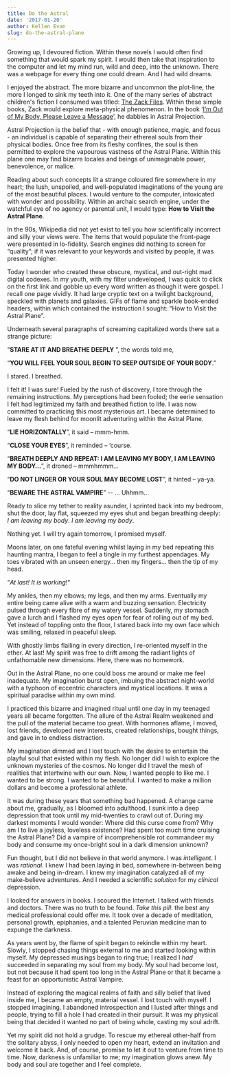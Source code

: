 ```yaml
---
title: Do the Astral
date: '2017-01-20'
author: Kellen Evan
slug: do-the-astral-plane
---
```

Growing up, I devoured fiction. Within these novels I would often find something that would spark my spirit.  I would then take that inspiration to the computer and let my mind run, wild and deep, into the unknown. There was a webpage for every thing one could dream. And I had wild dreams.

I enjoyed the abstract. The more bizarre and uncommon the plot-line, the more I longed to sink my teeth into it. One of the many series of abstract children's fiction I consumed was titled: [The Zack Files](http://amzn.to/2iXH8lS). Within these simple books, Zack would explore meta-physical phenomenon. In the book ‘[I’m Out of My Body, Please Leave a Message](http://amzn.to/2iXH8lS)’, he dabbles in Astral Projection.

Astral Projection is the belief that - with enough patience, magic, and focus - an individual is capable of separating their ethereal souls from their physical bodies. Once free from its fleshy confines, the soul is then permitted to explore the vapourous vastness of the Astral Plane. Within this plane one may find bizarre locales and beings of unimaginable power, benevolence, or malice.

Reading about such concepts lit a strange coloured fire somewhere in my heart; the lush, unspoiled, and well-populated imaginations of the young are of the most beautiful places. I would venture to the computer, intoxicated with wonder and possibility. Within an archaic search engine, under the watchful eye of no agency or parental unit, I would type: **How to Visit the Astral Plane**.

In the 90s, Wikipedia did not yet exist to tell you how scientifically incorrect and silly your views were. The items that would populate the front-page were presented in lo-fidelity. Search engines did nothing to screen for “quality”; if it was relevant to your keywords and visited by people, it was presented higher.

Today I wonder who created these obscure, mystical, and out-right mad digital codexes. In my youth, with my filter undeveloped, I was quick to click on the first link and gobble up every word written as though it were gospel. I recall one page vividly. It had large cryptic text on a twilight background, speckled with planets and galaxies. GIFs of flame and sparkle book-ended headers, within which contained the instruction I sought: “How to Visit the Astral Plane”.

Underneath several paragraphs of screaming capitalized words there sat a strange picture:

“**STARE AT IT AND BREATHE DEEPLY** ”, the words told me,

“**YOU WILL FEEL YOUR SOUL BEGIN TO SEEP OUTSIDE OF YOUR BODY**.”

I stared. I breathed.

I felt it! I was sure! Fueled by the rush of discovery, I tore through the remaining instructions. My perceptions had been fooled; the eerie sensation I felt had legitimized my faith and breathed fiction to life. I was now committed to practicing this most mysterious art. I became determined to leave my flesh behind for moonlit adventuring within the Astral Plane.

“**LIE HORIZONTALLY**”, it said – mmm-hmm.

“**CLOSE YOUR EYES**”, it reminded – ‘course.

“**BREATH DEEPLY AND REPEAT: I AM LEAVING MY BODY, I AM LEAVING MY BODY…**”, it droned – mmmhmmm...

“**DO NOT LINGER OR YOUR SOUL MAY BECOME LOST**”, it hinted – ya-ya.

“**BEWARE THE ASTRAL VAMPIRE**” -- ... Uhhmm...

Ready to slice my tether to reality asunder, I sprinted back into my bedroom, shut the door, lay flat, squeezed my eyes shut and began breathing deeply: *I am leaving my body*. *I am leaving my body*.

Nothing yet. I will try again tomorrow, I promised myself.

Moons later, on one fateful evening whilst laying in my bed repeating this haunting mantra, I began to feel a tingle in my furthest appendages. My toes vibrated with an unseen energy… then my fingers… then the tip of my head.

“*At last! It is working*!“

My ankles, then my elbows; my legs, and then my arms. Eventually my entire being came alive with a warm and buzzing sensation. Electricity pulsed through every fibre of my watery vessel. Suddenly, my stomach gave a lurch and I flashed my eyes open for fear of rolling out of my bed. Yet instead of toppling onto the floor, I stared back into my own face which was smiling, relaxed in peaceful sleep.

With ghostly limbs flailing in every direction, I re-oriented myself in the ether. At last! My spirit was free to drift among the radiant lights of unfathomable new dimensions. Here, there was no homework.

Out in the Astral Plane, no one could boss me around or make me feel inadequate. My imagination burst open, imbuing the abstract night-world with a typhoon of eccentric characters and mystical locations. It was a spiritual paradise within my own mind.

I practiced this bizarre and imagined ritual until one day in my teenaged years all became forgotten. The allure of the Astral Realm weakened and the pull of the material became too great. With hormones aflame, I moved, lost friends, developed new interests, created relationships, bought things, and gave in to endless distraction.

My imagination dimmed and I lost touch with the desire to entertain the playful soul that existed within my flesh. No longer did I wish to explore the unknown mysteries of the cosmos. No longer did I travel the mesh of realities that intertwine with our own. Now, I wanted people to like me. I wanted to be strong. I wanted to be beautiful. I wanted to make a million dollars and become a professional athlete.

It was during these years that something bad happened. A change came about me, gradually, as I bloomed into adulthood. I sunk into a deep depression that took until my mid-twenties to crawl out of. During my darkest moments I would wonder: Where did this curse come from? Why am I to live a joyless, loveless existence? Had spent too much time cruising the Astral Plane? Did a vampire of incomprehensible rot commandeer my body and consume my once-bright soul in a dark dimension unknown?

Fun thought, but I did not believe in that world anymore. I was *intelligent*. I was *rational*. I knew I had been laying in bed, somewhere in-between being awake and being in-dream. I knew my imagination catalyzed all of my make-believe adventures. And I needed a scientific *solution* for my *clinical* depression.

I looked for answers in books. I scoured the Internet. I talked with friends and doctors. There was no truth to be found. *Take this pill*: the best any medical professional could offer me. It took over a decade of meditation, personal growth, epiphanies, and a talented Peruvian medicine man to expunge the darkness.

As years went by, the flame of spirit began to rekindle within my heart. Slowly, I stopped chasing things external to me and started looking within myself. My depressed musings began to ring true; I realized I *had* succeeded in separating my soul from my body. My soul had become lost, but not because it had spent too long in the Astral Plane or that it became a feast for an opportunistic Astral Vampire.

Instead of exploring the magical realms of faith and silly belief that lived inside me, I became an empty, material vessel. I lost touch with myself. I stopped imagining. I abandoned introspection and I lusted after things and people, trying to fill a hole I had created in their pursuit. It was my physical being that decided it wanted no part of being whole, casting my soul adrift.

Yet my spirit did not hold a grudge. To rescue my ethereal other-half from the solitary abyss, I only needed to open my heart, extend an invitation and welcome it back. And, of course, promise to let it out to venture from time to time. Now, darkness is unfamiliar to me; my imagination glows anew. My body and soul are together and I feel complete.
